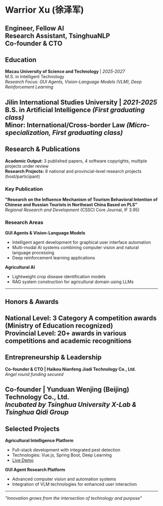 # Warrior Xu (徐泽军)
**Engineer, Fellow AI**  
**Research Assistant, TsinghuaNLP**  
**Co-founder & CTO**
---
## Education
**Macau University of Science and Technology** | *2025-2027*  
M.S. in Intelligent Technology  
*Research Focus: GUI Agents, Vision-Language Models (VLM), Deep Reinforcement Learning*

**Jilin International Studies University** | *2021-2025*  
B.S. in Artificial Intelligence *(First graduating class)*  
Minor: International/Cross-border Law *(Micro-specialization, First graduating class)*
---
## Research & Publications
**Academic Output:** 3 published papers, 4 software copyrights, multiple projects under review  
**Research Projects:** 8 national and provincial-level research projects (host/participant)

### Key Publication
**"Research on the Influence Mechanism of Tourism Behavioral Intention of Chinese and Russian Tourists in Northeast China Based on PLS"**  
*Regional Research and Development* (CSSCI Core Journal, IF 3.95)

### Research Areas
**GUI Agents & Vision-Language Models**
- Intelligent agent development for graphical user interface automation
- Multi-modal AI systems combining computer vision and natural language processing
- Deep reinforcement learning applications

**Agricultural AI** 
- Lightweight crop disease identification models
- RAG system construction for agricultural domain using LLMs
---
## Honors & Awards
**National Level:** 3 Category A competition awards (Ministry of Education recognized)  
**Provincial Level:** 20+ awards in various competitions and academic recognitions
---
## Entrepreneurship & Leadership
**Co-founder & CTO | Haikou Nianfeng Jiadi Technology Co., Ltd.**  
*Angel round funding secured*

**Co-founder | Yunduan Wenjing (Beijing) Technology Co., Ltd.**  
*Incubated by Tsinghua University X-Lab & Tsinghua Qidi Group*
---
## Selected Projects
**Agricultural Intelligence Platform**
- Full-stack development with integrated pest detection
- Technologies: Vue.js, Spring Boot, Deep Learning
- [Live Demo](http://39.105.41.96/login)

**GUI Agent Research Platform**
- Advanced computer vision and automation systems
- Integration of VLM technologies for enhanced user interaction
---
*"Innovation grows from the intersection of technology and purpose"*
